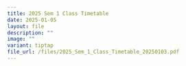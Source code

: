 ```yaml
---
title: 2025 Sem 1 Class Timetable
date: 2025-01-05
layout: file
description: ""
image: ""
variant: tiptap
file_url: /files/2025_Sem_1_Class_Timetable_20250103.pdf
---
```

